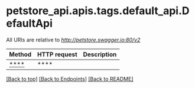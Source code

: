 <a name="top"></a>
# petstore_api.apis.tags.default_api.DefaultApi

All URIs are relative to *http://petstore.swagger.io:80/v2*

Method | HTTP request | Description
------------- | ------------- | -------------
[****](default_api/.md) | ****  | 

[[Back to top]](#top) [[Back to Endpoints]](../../../README.md#Endpoints) [[Back to README]](../../../README.md)
